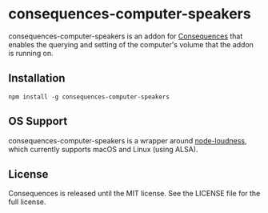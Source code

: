 # consequences-computer-speakers

consequences-computer-speakers is an addon for [Consequences](https://github.com/JosephDuffy/consequences) that enables the querying and setting of the computer's volume that the addon is running on.

## Installation

`npm install -g consequences-computer-speakers`

## OS Support

consequences-computer-speakers is a wrapper around [node-loudness](https://github.com/LinusU/node-loudness), which currently supports macOS and Linux (using ALSA).

## License

Consequences is released until the MIT license. See the LICENSE file for the full license.